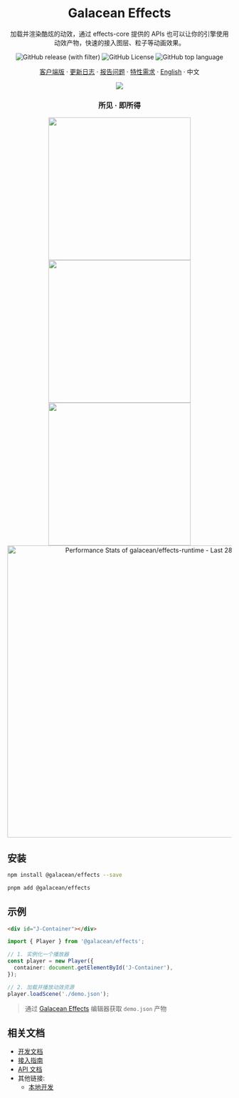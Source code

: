 <div align="center"><a name="readme-top"></a>

<h1>Galacean Effects</h1>

加载并渲染酷炫的动效，通过 effects-core 提供的 APIs 也可以让你的引擎使用动效产物，快速的接入图层、粒子等动画效果。

![GitHub release (with filter)](https://img.shields.io/github/v/release/galacean/effects-runtime)
![GitHub License](https://img.shields.io/github/license/galacean/effects-runtime)
![GitHub top language](https://img.shields.io/github/languages/top/galacean/effects-runtime)

[客户端版](https://github.com/galacean/effects-native) · [更新日志](./CHANGELOG-zh_CN.md) · [报告问题][github-issues-url] · [特性需求][github-issues-url] · [English](./README.md) · 中文

![](https://raw.githubusercontent.com/andreasbm/readme/master/assets/lines/rainbow.png)

<h3>所见 · 即所得</h3>
<img height="320" src="https://mdn.alipayobjects.com/huamei_klifp9/afts/img/A*BrMIQqkmbKEAAAAAAAAAAAAADvV6AQ/original">
<img height="320" src="https://mdn.alipayobjects.com/huamei_klifp9/afts/img/A*VHMAR6Vq_8wAAAAAAAAAAAAADvV6AQ/original">
<img height="320" src="https://mdn.alipayobjects.com/huamei_klifp9/afts/img/A*UwMWT4uY6jsAAAAAAAAAAAAADvV6AQ/original">

<!-- Copy-paste in your Readme.md file -->

<a href="https://next.ossinsight.io/widgets/official/compose-last-28-days-stats?repo_id=715920076" target="_blank" style="display: block" align="center">
  <picture>
    <source media="(prefers-color-scheme: dark)" srcset="https://next.ossinsight.io/widgets/official/compose-last-28-days-stats/thumbnail.png?repo_id=715920076&image_size=auto&color_scheme=dark" width="655" height="auto">
    <img alt="Performance Stats of galacean/effects-runtime - Last 28 days" src="https://next.ossinsight.io/widgets/official/compose-last-28-days-stats/thumbnail.png?repo_id=715920076&image_size=auto&color_scheme=light" width="655" height="auto">
  </picture>
</a>

<!-- Made with [OSS Insight](https://ossinsight.io/) -->

[github-issues-url]: https://github.com/galacean/effects-runtime/issues
</div>

## 安装

``` bash
npm install @galacean/effects --save
```

``` bash
pnpm add @galacean/effects
```

## 示例

``` html
<div id="J-Container"></div>
```

``` ts
import { Player } from '@galacean/effects';

// 1. 实例化一个播放器
const player = new Player({
  container: document.getElementById('J-Container'),
});

// 2. 加载并播放动效资源
player.loadScene('./demo.json');
```

> 通过 [Galacean Effects](https://galacean.antgroup.com/effects/) 编辑器获取 `demo.json` 产物

## 相关文档

- [开发文档](https://galacean.antgroup.com/effects/user/dgmswcgk63yfngku)
- [接入指南](https://galacean.antgroup.com/effects/user/ti4f2yx1rot4hs1n)
- [API 文档](https://galacean.antgroup.com/effects/api)
- 其他链接:
  - [本地开发](docs/developing.md)


